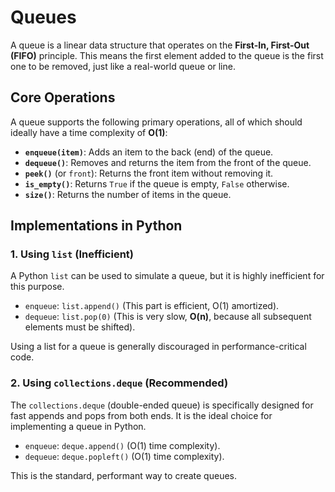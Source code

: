 # Queues

A queue is a linear data structure that operates on the **First-In, First-Out (FIFO)** principle. This means the first element added to the queue is the first one to be removed, just like a real-world queue or line.

## Core Operations

A queue supports the following primary operations, all of which should ideally have a time complexity of **O(1)**:

*   **`enqueue(item)`**: Adds an item to the back (end) of the queue.
*   **`dequeue()`**: Removes and returns the item from the front of the queue.
*   **`peek()`** (or `front`): Returns the front item without removing it.
*   **`is_empty()`**: Returns `True` if the queue is empty, `False` otherwise.
*   **`size()`**: Returns the number of items in the queue.

## Implementations in Python

### 1. Using `list` (Inefficient)

A Python `list` can be used to simulate a queue, but it is highly inefficient for this purpose.
*   `enqueue`: `list.append()` (This part is efficient, O(1) amortized).
*   `dequeue`: `list.pop(0)` (This is very slow, **O(n)**, because all subsequent elements must be shifted).

Using a list for a queue is generally discouraged in performance-critical code.

### 2. Using `collections.deque` (Recommended)

The `collections.deque` (double-ended queue) is specifically designed for fast appends and pops from both ends. It is the ideal choice for implementing a queue in Python.
*   `enqueue`: `deque.append()` (O(1) time complexity).
*   `dequeue`: `deque.popleft()` (O(1) time complexity).

This is the standard, performant way to create queues. 